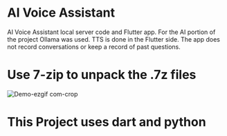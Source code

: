 # AI Voice Assistant

AI Voice Assistant local server code and Flutter app. For the AI portion of the project Ollama was used. TTS is done in the Flutter side. The app does not record conversations or keep a record of past questions.

# Use 7-zip to unpack the .7z files

![Demo-ezgif com-crop](https://github.com/user-attachments/assets/95588473-f1c0-4759-bb5a-5d5410a925a9)

# This Project uses dart and python
